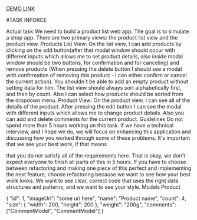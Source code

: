 
[DEMO LINK](https://misharosa.github.io/inforce-test/)

#TASK INFORCE

Actual task
We need to build a product list web app. The goal is to simulate a shop app. There are two primary views: the product list view and the product view.
Products List View:
On the list view, I can add products by clicking on the add button(after that modal window should occur with different inputs which allows me to set product details, also inside modal window should be two buttons, for confirmation and for canceling) and remove products (When pressing the delete button I should see a modal with confirmation of removing this product - I can either confirm or cancel the current action). You shouldn`t be able to add an empty product without setting data for him.
The list view should always sort alphabetically first, and then by count. Also I can select how products should be sorted from the dropdown menu.
Product View:
On the product view, I can see all of the details of the product. After pressing the edit button I can see the modal with different inputs which allows me to change product details.
Also you can add and delete comments for the current product.
Guidelines
Do not spend more than 5 hours working on this task. If we have a technical interview, and I hope we do, we will focus on enhancing this application and discussing how you worked through some of these problems. It's important that we see your best work, if that means

that you do not satisfy all of the requirements here. That is okay, we don't expect everyone to finish all parts of this in 5 hours.
If you have to choose between refactoring and making one piece of this perfect and implementing the next feature, choose refactoring because we want to see how your best work looks.
We want to see clear, correct code that uses the right data structures and patterns, and we want to see your style.
Models
Product

{
"id": 1,
"imageUrl": "some url here",
"name": "Product name",
"count": 4,
"size": {
"width": 200,
"height": 200
},
"weight": "200g",
"comments": ["CommentModel", "CommentModel"]
}